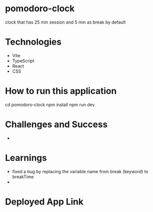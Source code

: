 # pomodoro-clock

clock that has 25 min session and 5 min as break by default

# Technologies

- Vite
- TypeScript
- React
- CSS

# How to run this application

cd pomodoro-clock
npm install
npm run dev

# Challenges and Success

-

# Learnings

- fixed a bug by replacing the variable name from break (keyword) to breakTime
-

# Deployed App Link
